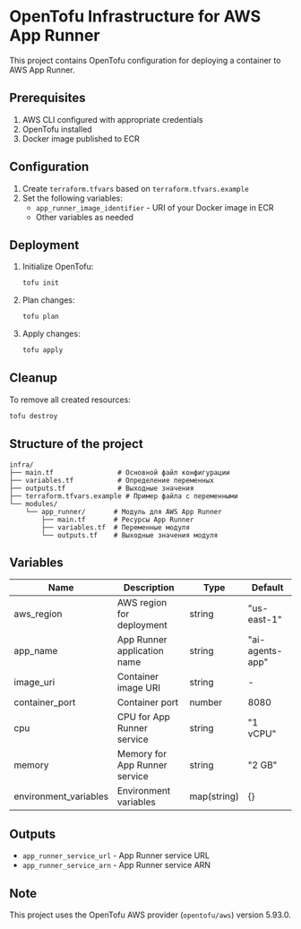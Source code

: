 # OpenTofu Infrastructure for AWS App Runner

This project contains OpenTofu configuration for deploying a container to AWS App Runner.

## Prerequisites

1. AWS CLI configured with appropriate credentials
2. OpenTofu installed
3. Docker image published to ECR

## Configuration

1. Create `terraform.tfvars` based on `terraform.tfvars.example`
2. Set the following variables:
   - `app_runner_image_identifier` - URI of your Docker image in ECR
   - Other variables as needed

## Deployment

1. Initialize OpenTofu:
   ```bash
   tofu init
   ```

2. Plan changes:
   ```bash
   tofu plan
   ```

3. Apply changes:
   ```bash
   tofu apply
   ```

## Cleanup

To remove all created resources:
```bash
tofu destroy
```

## Structure of the project

```
infra/
├── main.tf                # Основной файл конфигурации
├── variables.tf           # Определение переменных
├── outputs.tf             # Выходные значения
├── terraform.tfvars.example # Пример файла с переменными
└── modules/
    └── app_runner/       # Модуль для AWS App Runner
        ├── main.tf       # Ресурсы App Runner
        ├── variables.tf  # Переменные модуля
        └── outputs.tf    # Выходные значения модуля
```

## Variables

| Name | Description | Type | Default |
|-----|----------|-----|-------------|
| aws_region | AWS region for deployment | string | "us-east-1" |
| app_name | App Runner application name | string | "ai-agents-app" |
| image_uri | Container image URI | string | - |
| container_port | Container port | number | 8080 |
| cpu | CPU for App Runner service | string | "1 vCPU" |
| memory | Memory for App Runner service | string | "2 GB" |
| environment_variables | Environment variables | map(string) | {} |

## Outputs

- `app_runner_service_url` - App Runner service URL
- `app_runner_service_arn` - App Runner service ARN

## Note

This project uses the OpenTofu AWS provider (`opentofu/aws`) version 5.93.0.
